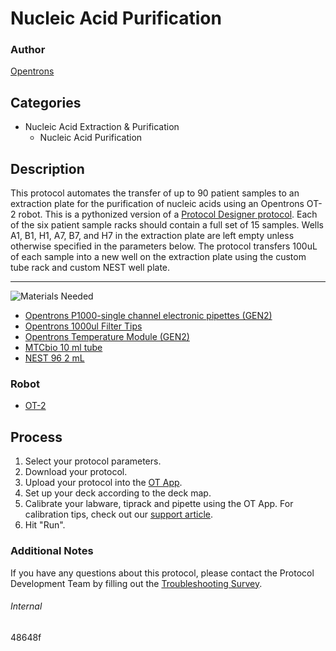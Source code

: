 # Nucleic Acid Purification

### Author
[Opentrons](https://opentrons.com/)

## Categories
* Nucleic Acid Extraction & Purification
    * Nucleic Acid Purification

## Description
This protocol automates the transfer of up to 90 patient samples to an extraction plate for the purification of nucleic acids using an Opentrons OT-2 robot. This is a pythonized version of a [Protocol Designer protocol](https://s3.amazonaws.com/pf-upload-01/u-4256/0/2021-01-27/jd23jyu/Sample%20Plating%2090%20samples.json). Each of the six patient sample racks should contain a full set of 15 samples.  Wells A1, B1, H1, A7, B7, and H7 in the extraction plate are left empty unless otherwise specified in the parameters below. The protocol transfers 100uL of each sample into a new well on the extraction plate using the custom tube rack and custom NEST well plate.

---
![Materials Needed](https://s3.amazonaws.com/opentrons-protocol-library-website/custom-README-images/001-General+Headings/materials.png)

* [Opentrons P1000-single channel electronic pipettes (GEN2)](https://shop.opentrons.com/collections/ot-2-robot/products/single-channel-electronic-pipette?variant=5984549142557)
* [Opentrons 1000ul Filter Tips](https://shop.opentrons.com/collections/opentrons-tips/products/opentrons-1000ul-filter-tips)
* [Opentrons Temperature Module (GEN2)](https://shop.opentrons.com/products/tempdeck?_pos=1&_sid=5b80a3c66&_ss=r)
* [MTCbio 10 ml tube](https://s3.amazonaws.com/pf-upload-01/u-4256/0/2021-01-27/jj43jf5/mtcbio_15_tuberack_10000ul.json)
* [NEST 96 2 mL](https://s3.amazonaws.com/pf-upload-01/u-4256/0/2021-01-27/ox33jt1/nest_96_wellplate_2000ul.json)


### Robot
* [OT-2](https://opentrons.com/ot-2)

## Process
1. Select your protocol parameters.
2. Download your protocol.
3. Upload your protocol into the [OT App](https://opentrons.com/ot-app).
4. Set up your deck according to the deck map.
5. Calibrate your labware, tiprack and pipette using the OT App. For calibration tips, check out our [support article](https://support.opentrons.com/ot-2/getting-started-software-setup/deck-calibration).
6. Hit "Run".

### Additional Notes
If you have any questions about this protocol, please contact the Protocol Development Team by filling out the [Troubleshooting Survey](https://protocol-troubleshooting.paperform.co/).

###### Internal
48648f
